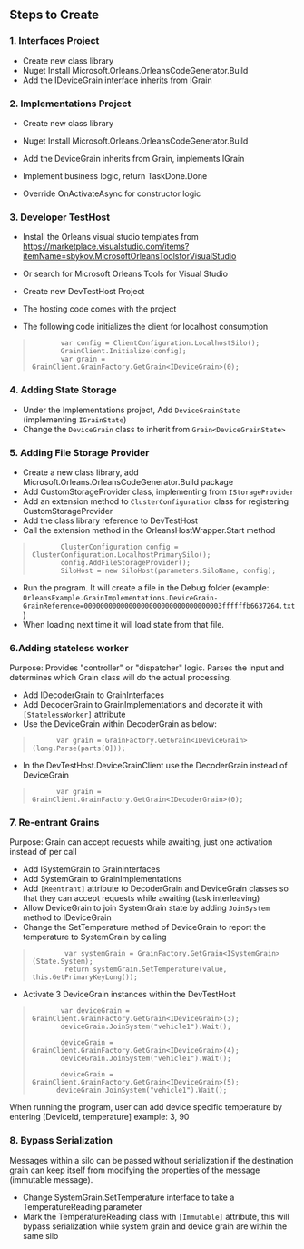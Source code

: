 ## Steps to Create

### 1.  Interfaces Project 

-  Create new class library
-  Nuget Install Microsoft.Orleans.OrleansCodeGenerator.Build
-  Add the IDeviceGrain interface inherits from IGrain

### 2. Implementations Project

-  Create new class library
-  Nuget Install Microsoft.Orleans.OrleansCodeGenerator.Build
-  Add the DeviceGrain inherits from Grain, implements IGrain
 
- Implement business logic, return TaskDone.Done
- Override OnActivateAsync for constructor logic

### 3. Developer TestHost

- Install the Orleans visual studio templates from https://marketplace.visualstudio.com/items?itemName=sbykov.MicrosoftOrleansToolsforVisualStudio
- Or search for Microsoft Orleans Tools for Visual Studio 

- Create new DevTestHost Project
- The hosting code comes with the project

- The following code initializes the client for localhost consumption

>            var config = ClientConfiguration.LocalhostSilo();
>            GrainClient.Initialize(config);
>            var grain = GrainClient.GrainFactory.GetGrain<IDeviceGrain>(0);

### 4. Adding State Storage

- Under the Implementations project, Add `DeviceGrainState` (implementing `IGrainState`)
- Change the `DeviceGrain` class to inherit from `Grain<DeviceGrainState>`

### 5. Adding File Storage Provider

- Create a new class library, add Microsoft.Orleans.OrleansCodeGenerator.Build package
- Add CustomStorageProvider class, implementing from `IStorageProvider`
- Add an extension method to `ClusterConfiguration` class for registering CustomStorageProvider
- Add the class library reference to DevTestHost
- Call the extension method in the OrleansHostWrapper.Start method

>            ClusterConfiguration config = ClusterConfiguration.LocalhostPrimarySilo();
>            config.AddFileStorageProvider();
>            SiloHost = new SiloHost(parameters.SiloName, config);

- Run the program. It will create a file in the Debug folder (example: `OrleansExample.GrainImplementations.DeviceGrain-GrainReference=0000000000000000000000000000000003ffffffb6637264.txt`)
- When loading next time it will load state from that file.

### 6.Adding stateless worker

Purpose: Provides "controller" or "dispatcher" logic. Parses the input and determines which Grain class will do the actual processing.

- Add IDecoderGrain to GrainInterfaces
- Add DecoderGrain to GrainImplementations and decorate it with `[StatelessWorker]` attribute
- Use the DeviceGrain within DecoderGrain as below:

>           var grain = GrainFactory.GetGrain<IDeviceGrain>(long.Parse(parts[0]));

- In the DevTestHost.DeviceGrainClient use the DecoderGrain instead of DeviceGrain

>           var grain = GrainClient.GrainFactory.GetGrain<IDecoderGrain>(0);

### 7. Re-entrant Grains

Purpose: Grain can accept requests while awaiting, just one activation instead of per call

- Add ISystemGrain to GrainInterfaces
- Add SystemGrain to GrainImplementations 
- Add `[Reentrant]` attribute to DecoderGrain and DeviceGrain classes so that they can accept requests while awaiting (task interleaving)
- Allow DeviceGrain to join SystemGrain state by adding `JoinSystem` method to IDeviceGrain
- Change the SetTemperature method of DeviceGrain to report the temperature to SystemGrain by calling

>             var systemGrain = GrainFactory.GetGrain<ISystemGrain>(State.System);
>             return systemGrain.SetTemperature(value, this.GetPrimaryKeyLong());

- Activate 3 DeviceGrain instances within the DevTestHost

>            var deviceGrain = GrainClient.GrainFactory.GetGrain<IDeviceGrain>(3);
>            deviceGrain.JoinSystem("vehicle1").Wait();
>
>            deviceGrain = GrainClient.GrainFactory.GetGrain<IDeviceGrain>(4);
>            deviceGrain.JoinSystem("vehicle1").Wait();
>
>            deviceGrain = GrainClient.GrainFactory.GetGrain<IDeviceGrain>(5);
>           deviceGrain.JoinSystem("vehicle1").Wait();

When running the program, user can add device specific temperature by entering [DeviceId, temperature] 
example: 3, 90

### 8. Bypass Serialization

Messages within a silo can be passed without serialization if the destination grain can keep itself from modifying the properties of the message (immutable message).

- Change SystemGrain.SetTemperature interface to take a TemperatureReading parameter
- Mark the TemperatureReading class with `[Immutable]` attribute, this will bypass serialization while system grain and device grain are within the same silo


